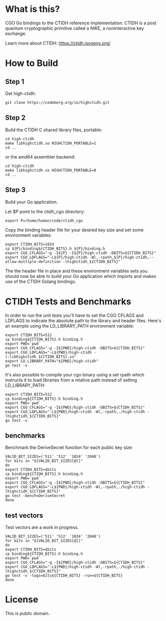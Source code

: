 
What is this?
=============

CGO Go bindings to the CTIDH reference implementation.
CTIDH is a post quantum cryptographic primitive called a NIKE,
a noninteractive key exchange.

Learn more about CTIDH: https://ctidh.isogeny.org/


How to Build
============

Step 1
------

Get high-ctidh:

```
git clone https://codeberg.org/io/highctidh.git
```

Step 2
------

Build the CTIDH C shared library files, portable:

```
cd high-ctidh
make libhighctidh.so HIGHCTIDH_PORTABLE=1
cd ..
```
or the amd64 assembler backend:

```
cd high-ctidh
make libhighctidh.so HIGHCTIDH_PORTABLE=0
cd ..
```

Step 3
------

Build your Go application.

Let $P point to the ctidh_cgo directory:

```
export P=/home/human/code/ctidh_cgo
```

Copy the binding header file for your desired key size
and set some environment variables:

```
export CTIDH_BITS=1024
cp ${P}/binding${CTIDH_BITS}.h ${P}/binding.h
export CGO_CFLAGS="-g -I${P} -I${P}/high-ctidh -DBITS=${CTIDH_BITS}"
export CGO_LDFLAGS="-L${P}/high-ctidh -Wl,-rpath,${P}/high-ctidh,--allow-multiple-definition -lhighctidh_${CTIDH_BITS}"
```

The the header file in place and these environment variables sets you
should now be able to build your Go application which imports and
makes use of the CTIDH Golang bindings.


CTIDH Tests and Benchmarks
===========================

In order to run the unit tests you'll have to set the CGO CFLAGS and
LDFLAGS to indicate the absolute path to the library and header
files. Here's an example using the LD_LIBRARY_PATH environment
variable:

```
export CTIDH_BITS=512
cp binding${CTIDH_BITS}.h binding.h
export PWD=`pwd`
export CGO_CFLAGS="-g -I${PWD}/high-ctidh -DBITS=${CTIDH_BITS}"
export CGO_LDFLAGS="-L${PWD}/high-ctidh -l:libhighctidh_${CTIDH_BITS}.so"
export LD_LIBRARY_PATH="${PWD}/high-ctidh"
go test -v
```

It's also possible to compile your cgo binary using a set rpath which
instructs it to load libraries from a relative path instead of setting
LD_LIBRARY_PATH:

```
export CTIDH_BITS=512
cp binding${CTIDH_BITS}.h binding.h
export PWD=`pwd`
export CGO_CFLAGS="-g -I${PWD}/high-ctidh -DBITS=${CTIDH_BITS}"
export CGO_LDFLAGS="-L${PWD}/high-ctidh -Wl,-rpath,./high-ctidh -lhighctidh_${CTIDH_BITS}"
go test -v
```


benchmarks
----------

Benchmark the DeriveSecret function for each public key size:

```
VALID_BIT_SIZES=('511' '512' '1024' '2048')
for bits in "${VALID_BIT_SIZES[@]}"
do
export CTIDH_BITS=$bits
cp binding${CTIDH_BITS}.h binding.h
export PWD=`pwd`
export CGO_CFLAGS="-g -I${PWD}/high-ctidh -DBITS=${CTIDH_BITS}"
export CGO_LDFLAGS="-L${PWD}/high-ctidh -Wl,-rpath,./high-ctidh -lhighctidh_${CTIDH_BITS}"
go test -bench=DeriveSecret
done

```


test vectors
------------

Test vectors are a work in progress.

```
VALID_BIT_SIZES=('511' '512' '1024' '2048')
for bits in "${VALID_BIT_SIZES[@]}"
do
export CTIDH_BITS=$bits
cp binding${CTIDH_BITS}.h binding.h
export PWD=`pwd`
export CGO_CFLAGS="-g -I${PWD}/high-ctidh -DBITS=${CTIDH_BITS}"
export CGO_LDFLAGS="-L${PWD}/high-ctidh -Wl,-rpath,./high-ctidh -lhighctidh_${CTIDH_BITS}"
go test -v -tags=bits${CTIDH_BITS} -run=${CTIDH_BITS}
done
```


License
=======

This is public domain.
